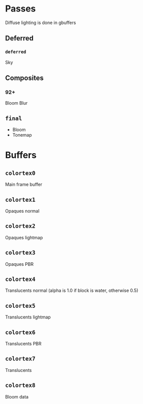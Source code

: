 # Passes

Diffuse lighting is done in gbuffers

## Deferred
### `deferred`
Sky

## Composites

### 92+
Bloom Blur

## `final`
- Bloom
- Tonemap

# Buffers
## `colortex0`
Main frame buffer

## `colortex1`
Opaques normal

## `colortex2`
Opaques lightmap

## `colortex3`
Opaques PBR

## `colortex4`
Translucents normal (alpha is 1.0 if block is water, otherwise 0.5)

## `colortex5`
Translucents lightmap

## `colortex6`
Translucents PBR

## `colortex7`
Translucents

## `colortex8`
Bloom data